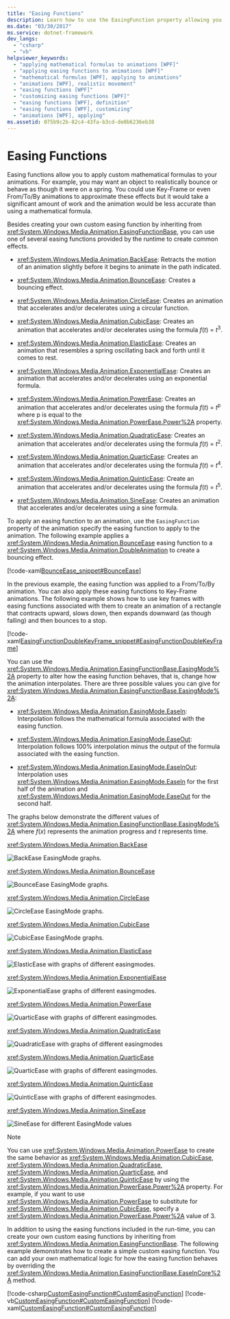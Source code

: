 ```yaml
---
title: "Easing Functions"
description: Learn how to use the EasingFunction property allowing you to apply custom mathematical formulas to animations.
ms.date: "03/30/2017"
ms.service: dotnet-framework
dev_langs: 
  - "csharp"
  - "vb"
helpviewer_keywords: 
  - "applying mathematical formulas to animations [WPF]"
  - "applying easing functions to animations [WPF]"
  - "mathematical formulas [WPF], applying to animations"
  - "animations [WPF], realistic movement"
  - "easing functions [WPF]"
  - "customizing easing functions [WPF]"
  - "easing functions [WPF], definition"
  - "easing functions [WPF], customizing"
  - "animations [WPF], applying"
ms.assetid: 075b9c2b-82c4-43fa-b3cd-de0b6236eb38
---
```

# Easing Functions

Easing functions allow you to apply custom mathematical formulas to your animations. For example, you may want an object to realistically bounce or behave as though it were on a spring. You could use Key-Frame or even From/To/By animations to approximate these effects but it would take a significant amount of work and the animation would be less accurate than using a mathematical formula.  
  
 Besides creating your own custom easing function by inheriting from <xref:System.Windows.Media.Animation.EasingFunctionBase>, you can use one of several easing functions provided by the runtime to create common effects.  
  
- <xref:System.Windows.Media.Animation.BackEase>: Retracts the motion of an animation slightly before it begins to animate in the path indicated.  
  
- <xref:System.Windows.Media.Animation.BounceEase>: Creates a bouncing effect.  
  
- <xref:System.Windows.Media.Animation.CircleEase>: Creates an animation that accelerates and/or decelerates using a circular function.  
  
- <xref:System.Windows.Media.Animation.CubicEase>: Creates an animation that accelerates and/or decelerates using the formula *f*(*t*) = *t*<sup>3</sup>.  
  
- <xref:System.Windows.Media.Animation.ElasticEase>: Creates an animation that resembles a spring oscillating back and forth until it comes to rest.  
  
- <xref:System.Windows.Media.Animation.ExponentialEase>: Creates an animation that accelerates and/or decelerates using an exponential formula.  
  
- <xref:System.Windows.Media.Animation.PowerEase>: Creates an animation that accelerates and/or decelerates using the formula *f*(*t*) = *t*<sup>p</sup> where p is equal to the <xref:System.Windows.Media.Animation.PowerEase.Power%2A> property.  
  
- <xref:System.Windows.Media.Animation.QuadraticEase>: Creates an animation that accelerates and/or decelerates using the formula *f*(*t*) = *t*<sup>2</sup>.  
  
- <xref:System.Windows.Media.Animation.QuarticEase>: Creates an animation that accelerates and/or decelerates using the formula *f*(*t*) = *t*<sup>4</sup>.  
  
- <xref:System.Windows.Media.Animation.QuinticEase>: Create an animation that accelerates and/or decelerates using the formula *f*(*t*) = *t*<sup>5</sup>.  
  
- <xref:System.Windows.Media.Animation.SineEase>: Creates an animation that accelerates and/or decelerates using a sine formula.  
  
 To apply an easing function to an animation, use the `EasingFunction` property of the animation specify the easing function to apply to the animation. The following example applies a <xref:System.Windows.Media.Animation.BounceEase> easing function to a <xref:System.Windows.Media.Animation.DoubleAnimation> to create a bouncing effect.  
  
 [!code-xaml[BounceEase_snippet#BounceEase](~/samples/snippets/csharp/VS_Snippets_Wpf/bounceease_snippet/CS/window1.xaml#bounceease)]  
  
 In the previous example, the easing function was applied to a From/To/By animation. You can also apply these easing functions to Key-Frame animations. The following example shows how to use key frames with easing functions associated with them to create an animation of a rectangle that contracts upward, slows down, then expands downward (as though falling) and then bounces to a stop.  
  
 [!code-xaml[EasingFunctionDoubleKeyFrame_snippet#EasingFunctionDoubleKeyFrame](~/samples/snippets/csharp/VS_Snippets_Wpf/easingfunctiondoublekeyframe_snippet/CS/window1.xaml#easingfunctiondoublekeyframe)]  
  
 You can use the <xref:System.Windows.Media.Animation.EasingFunctionBase.EasingMode%2A> property to alter how the easing function behaves, that is, change how the animation interpolates. There are three possible values you can give for <xref:System.Windows.Media.Animation.EasingFunctionBase.EasingMode%2A>:  
  
- <xref:System.Windows.Media.Animation.EasingMode.EaseIn>: Interpolation follows the mathematical formula associated with the easing function.  
  
- <xref:System.Windows.Media.Animation.EasingMode.EaseOut>: Interpolation follows 100% interpolation minus the output of the formula associated with the easing function.  
  
- <xref:System.Windows.Media.Animation.EasingMode.EaseInOut>: Interpolation uses <xref:System.Windows.Media.Animation.EasingMode.EaseIn> for the first half of the animation and <xref:System.Windows.Media.Animation.EasingMode.EaseOut> for the second half.  
  
 The graphs below demonstrate the different values of <xref:System.Windows.Media.Animation.EasingFunctionBase.EasingMode%2A> where *f*(*x*) represents the animation progress and *t* represents time.  
  
 <xref:System.Windows.Media.Animation.BackEase>  
  
 ![BackEase EasingMode graphs.](./media/backease-graph.png "BackEase_Graph")  
  
 <xref:System.Windows.Media.Animation.BounceEase>  
  
 ![BounceEase EasingMode graphs.](./media/bounceease-graph.png "BounceEase_Graph")  
  
 <xref:System.Windows.Media.Animation.CircleEase>  
  
 ![CircleEase EasingMode graphs.](./media/circleease-graph.png "CircleEase_Graph")  
  
 <xref:System.Windows.Media.Animation.CubicEase>  
  
 ![CubicEase EasingMode graphs.](./media/cubicease-graph.png "CubicEase_Graph")  
  
 <xref:System.Windows.Media.Animation.ElasticEase>  
  
 ![ElasticEase with graphs of different easingmodes.](./media/elasticease-graph.png "ElasticEase_Graph")  
  
 <xref:System.Windows.Media.Animation.ExponentialEase>  
  
 ![ExponentialEase graphs of different easingmodes.](./media/exponentialease-graph.png "ExponentialEase_Graph")  
  
 <xref:System.Windows.Media.Animation.PowerEase>  
  
 ![QuarticEase with graphs of different easingmodes.](./media/quarticease-graph.png "QuarticEase_Graph")  
  
 <xref:System.Windows.Media.Animation.QuadraticEase>  
  
 ![QuadraticEase with graphs of different easingmodes](./media/quadraticease-graph.png "QuadraticEase_Graph")  
  
 <xref:System.Windows.Media.Animation.QuarticEase>  
  
 ![QuarticEase with graphs of different easingmodes.](./media/quarticease-graph.png "QuarticEase_Graph")  
  
 <xref:System.Windows.Media.Animation.QuinticEase>  
  
 ![QuinticEase with graphs of different easingmodes.](./media/quinticease-graph.png "QuinticEase_Graph")  
  
 <xref:System.Windows.Media.Animation.SineEase>  
  
 ![SineEase for different EasingMode values](./media/sineease-graph.png "SineEase_Graph")  
  
> [!NOTE]
> You can use <xref:System.Windows.Media.Animation.PowerEase> to create the same behavior as <xref:System.Windows.Media.Animation.CubicEase>, <xref:System.Windows.Media.Animation.QuadraticEase>, <xref:System.Windows.Media.Animation.QuarticEase>, and <xref:System.Windows.Media.Animation.QuinticEase> by using the <xref:System.Windows.Media.Animation.PowerEase.Power%2A> property. For example, if you want to use <xref:System.Windows.Media.Animation.PowerEase> to substitute for <xref:System.Windows.Media.Animation.CubicEase>, specify a <xref:System.Windows.Media.Animation.PowerEase.Power%2A> value of 3.  
  
 In addition to using the easing functions included in the run-time, you can create your own custom easing functions by inheriting from <xref:System.Windows.Media.Animation.EasingFunctionBase>. The following example demonstrates how to create a simple custom easing function. You can add your own mathematical logic for how the easing function behaves by overriding the <xref:System.Windows.Media.Animation.EasingFunctionBase.EaseInCore%2A> method.
  
 [!code-csharp[CustomEasingFunction#CustomEasingFunction](~/samples/snippets/csharp/VS_Snippets_Wpf/customeasingfunction/csharp/customlog10easingfunction.cs#customeasingfunction)]
 [!code-vb[CustomEasingFunction#CustomEasingFunction](~/samples/snippets/visualbasic/VS_Snippets_Wpf/customeasingfunction/visualbasic/customlog10easingfunction.vb#customeasingfunction)]
 [!code-xaml[CustomEasingFunction#CustomEasingFunction](~/samples/snippets/csharp/VS_Snippets_Wpf/customeasingfunction/csharp/window1.xaml#customeasingfunction)]
